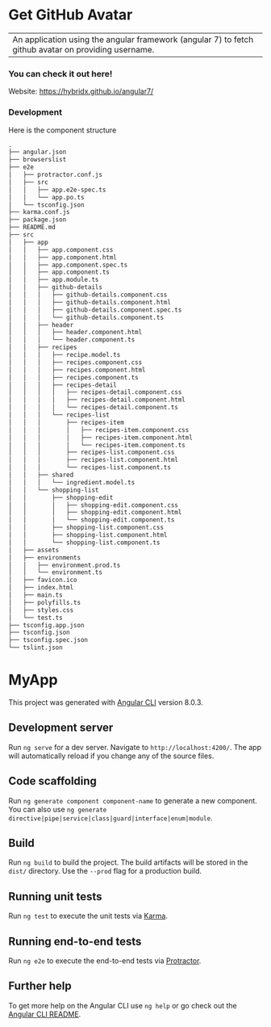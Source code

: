 # Get GitHub Avatar
<table>
<tr>
<td>
   An application using the angular framework (angular 7) to fetch github avatar on providing username.
</table>
</tr>
</td>

### You can check it out here!

Website: https://hybridx.github.io/angular7/

### Development
Here is the component structure

```html
.
├── angular.json
├── browserslist
├── e2e
│   ├── protractor.conf.js
│   ├── src
│   │   ├── app.e2e-spec.ts
│   │   └── app.po.ts
│   └── tsconfig.json
├── karma.conf.js
├── package.json
├── README.md
├── src
│   ├── app
│   │   ├── app.component.css
│   │   ├── app.component.html
│   │   ├── app.component.spec.ts
│   │   ├── app.component.ts
│   │   ├── app.module.ts
│   │   ├── github-details
│   │   │   ├── github-details.component.css
│   │   │   ├── github-details.component.html
│   │   │   ├── github-details.component.spec.ts
│   │   │   └── github-details.component.ts
│   │   ├── header
│   │   │   ├── header.component.html
│   │   │   └── header.component.ts
│   │   ├── recipes
│   │   │   ├── recipe.model.ts
│   │   │   ├── recipes.component.css
│   │   │   ├── recipes.component.html
│   │   │   ├── recipes.component.ts
│   │   │   ├── recipes-detail
│   │   │   │   ├── recipes-detail.component.css
│   │   │   │   ├── recipes-detail.component.html
│   │   │   │   └── recipes-detail.component.ts
│   │   │   └── recipes-list
│   │   │       ├── recipes-item
│   │   │       │   ├── recipes-item.component.css
│   │   │       │   ├── recipes-item.component.html
│   │   │       │   └── recipes-item.component.ts
│   │   │       ├── recipes-list.component.css
│   │   │       ├── recipes-list.component.html
│   │   │       └── recipes-list.component.ts
│   │   ├── shared
│   │   │   └── ingredient.model.ts
│   │   └── shopping-list
│   │       ├── shopping-edit
│   │       │   ├── shopping-edit.component.css
│   │       │   ├── shopping-edit.component.html
│   │       │   └── shopping-edit.component.ts
│   │       ├── shopping-list.component.css
│   │       ├── shopping-list.component.html
│   │       └── shopping-list.component.ts
│   ├── assets
│   ├── environments
│   │   ├── environment.prod.ts
│   │   └── environment.ts
│   ├── favicon.ico
│   ├── index.html
│   ├── main.ts
│   ├── polyfills.ts
│   ├── styles.css
│   └── test.ts
├── tsconfig.app.json
├── tsconfig.json
├── tsconfig.spec.json
└── tslint.json
```


# MyApp

This project was generated with [Angular CLI](https://github.com/angular/angular-cli) version 8.0.3.

## Development server

Run `ng serve` for a dev server. Navigate to `http://localhost:4200/`. The app will automatically reload if you change any of the source files.

## Code scaffolding

Run `ng generate component component-name` to generate a new component. You can also use `ng generate directive|pipe|service|class|guard|interface|enum|module`.

## Build

Run `ng build` to build the project. The build artifacts will be stored in the `dist/` directory. Use the `--prod` flag for a production build.

## Running unit tests

Run `ng test` to execute the unit tests via [Karma](https://karma-runner.github.io).

## Running end-to-end tests

Run `ng e2e` to execute the end-to-end tests via [Protractor](http://www.protractortest.org/).

## Further help

To get more help on the Angular CLI use `ng help` or go check out the [Angular CLI README](https://github.com/angular/angular-cli/blob/master/README.md).
